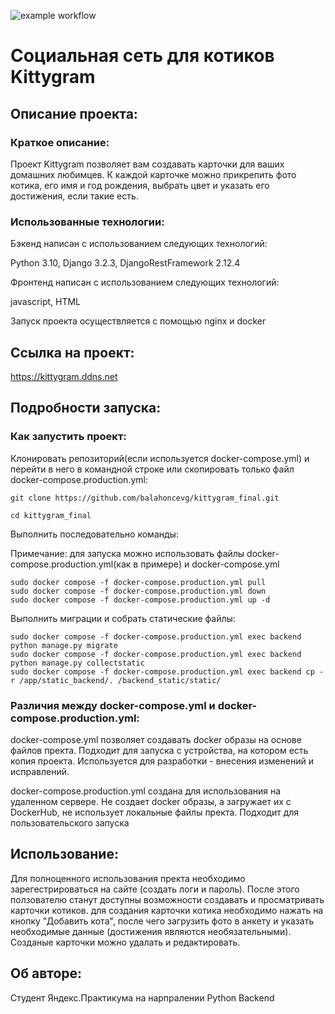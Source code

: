 ![example workflow](https://github.com/balahoncevg/kittygram_final/actions/workflows/main.yml/badge.svg)

# Социальная сеть для котиков Kittygram

## Описание проекта:

### Краткое описание:

Проект Kittygram позволяет вам создавать карточки для ваших домашних любимцев. К каждой карточке можно прикрепить фото котика, его имя и год рождения, выбрать цвет и указать его достижения, если такие есть.

### Использованные технологии:

Бэкенд написан с использованием следующих технологий:

Python 3.10, Django 3.2.3, DjangoRestFramework 2.12.4

Фронтенд написан с использованием следующих технологий:

javascript, HTML

Запуск проекта осуществляется с помощью nginx и docker

## Ссылка на проект:

https://kittygram.ddns.net

## Подробности запуска:

### Как запустить проект:

Клонировать репозиторий(если используется docker-compose.yml) и перейти в него в командной строке или скопировать только файл docker-compose.production.yml:

```
git clone https://github.com/balahoncevg/kittygram_final.git
```

```
cd kittygram_final
```

Выполнить последовательно команды:

Примечание:
для запуска можно использовать файлы docker-compose.production.yml(как в примере) и docker-compose.yml

```
sudo docker compose -f docker-compose.production.yml pull
sudo docker compose -f docker-compose.production.yml down
sudo docker compose -f docker-compose.production.yml up -d
```

Выполнить миграции и собрать статические файлы:

```
sudo docker compose -f docker-compose.production.yml exec backend python manage.py migrate
sudo docker compose -f docker-compose.production.yml exec backend python manage.py collectstatic
sudo docker compose -f docker-compose.production.yml exec backend cp -r /app/static_backend/. /backend_static/static/
```

### Различия между docker-compose.yml и docker-compose.production.yml:

docker-compose.yml позволяет создавать docker образы на основе файлов пректа. Подходит для запуска с устройства, на котором есть копия проекта. Используется для разработки - внесения изменений и исправлений.

docker-compose.production.yml создана для использования на удаленном сервере. Не создает docker образы, а загружает их с DockerHub, не использует локальные файлы пректа. Подходит для пользовательского запуска

## Использование:

Для полноценного использования пректа необходимо зарегестрироваться на сайте (создать логи и пароль). После этого ползователю станут доступны возможности создавать и просматривать карточки котиков. для создания карточки котика необходимо нажать на кнопку "Добавить кота", после чего загрузить фото в анкету и указать необходимые данные (достижения являются необязательными). Созданые карточки можно удалать и редактировать.

## Об авторе:

Студент Яндекс.Практикума на нарпралении Python Backend